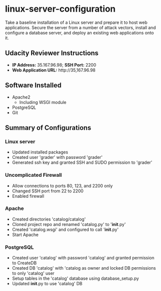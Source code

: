 # linux-server-configuration
Take a baseline installation of a Linux server and prepare it to host web applications. Secure the server from a number of attack vectors, install and configure a database server, and deploy an existing web applications onto it.

## Udacity Reviewer Instructions

* __IP Address:__ 35.167.96.98; __SSH Port:__ 2200
* __Web Application URL:__ http://35,167.96.98

## Software Installed

* Apache2
  * Including WSGI module
* PostgreSQL
* Git

## Summary of Configurations

### Linux server
* Updated installed packages
* Created user 'grader' with password 'grader'
* Generated ssh key and granted SSH and SUDO permission to 'grader' 

### Uncomplicated Firewall
* Allow connections to ports 80, 123, and 2200 only
* Changed SSH port from 22 to 2200
* Enabled firewall

### Apache
* Created directories 'catalog/catalog'
* Cloned project repo and renamed 'catalog.py' to '__init__.py'
* Created 'catalog.wsgi' and configured to call '__init__.py'
* Start Apache

### PostgreSQL
* Created user 'catalog' with password 'catalog' and granted permission to CreateDB
* Created DB 'catalog' with 'catalog as owner and locked DB permissions to only 'catalog' user
* Setup tables in the 'catalog' database using database_setup.py
* Updated __init__.py to use 'catalog' DB
